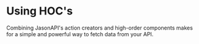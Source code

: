 # Using HOC's

Combining JasonAPI's action creators and high-order components
makes for a simple and powerful way to fetch data from your API.

